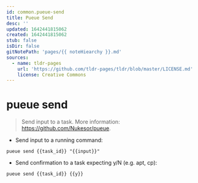 ```yaml
---
id: common.pueue-send
title: Pueue Send
desc: ''
updated: 1642441815062
created: 1642441815062
stub: false
isDir: false
gitNotePath: 'pages/{{ noteHiearchy }}.md'
sources:
  - name: tldr-pages
    url: 'https://github.com/tldr-pages/tldr/blob/master/LICENSE.md'
    license: Creative Commons
---
```

# pueue send

> Send input to a task.
> More information: <https://github.com/Nukesor/pueue>.

- Send input to a running command:

`pueue send {{task_id}} "{{input}}"`

- Send confirmation to a task expecting y/N (e.g. apt, cp):

`pueue send {{task_id}} {{y}}`

